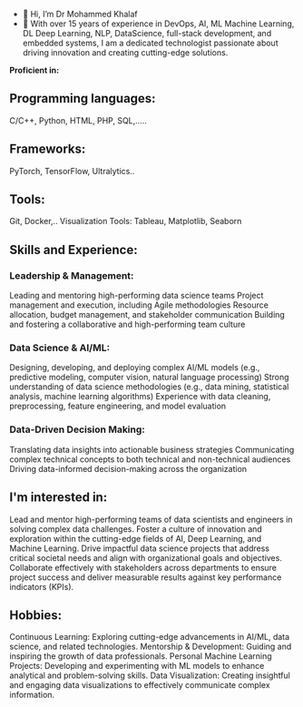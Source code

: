 - 👋 Hi, I’m Dr Mohammed Khalaf
- 👀 With over 15 years of experience in DevOps, AI, ML Machine Learning, DL Deep Learning, NLP, DataScience, full-stack development, and embedded systems, I am a dedicated technologist passionate about driving innovation and creating cutting-edge solutions.

**Proficient in:**

## Programming languages:
C/C++, Python, HTML, PHP, SQL,.....
## Frameworks:
 PyTorch, TensorFlow, Ultralytics..
## Tools:
Git, Docker,..
Visualization Tools: Tableau, Matplotlib, Seaborn

## Skills and Experience:
### Leadership & Management:
Leading and mentoring high-performing data science teams
Project management and execution, including Agile methodologies
Resource allocation, budget management, and stakeholder communication
Building and fostering a collaborative and high-performing team culture
### Data Science & AI/ML:
Designing, developing, and deploying complex AI/ML models (e.g., predictive modeling, computer vision, natural language processing)
Strong understanding of data science methodologies (e.g., data mining, statistical analysis, machine learning algorithms)
Experience with data cleaning, preprocessing, feature engineering, and model evaluation
### Data-Driven Decision Making:
Translating data insights into actionable business strategies
Communicating complex technical concepts to both technical and non-technical audiences
Driving data-informed decision-making across the organization

## I'm interested in:
Lead and mentor high-performing teams of data scientists and engineers in solving complex data challenges.
Foster a culture of innovation and exploration within the cutting-edge fields of AI, Deep Learning, and Machine Learning.
Drive impactful data science projects that address critical societal needs and align with organizational goals and objectives.
Collaborate effectively with stakeholders across departments to ensure project success and deliver measurable results against key performance indicators (KPIs).
## Hobbies:
Continuous Learning: Exploring cutting-edge advancements in AI/ML, data science, and related technologies.
Mentorship & Development: Guiding and inspiring the growth of data professionals.
Personal Machine Learning Projects: Developing and experimenting with ML models to enhance analytical and problem-solving skills.
Data Visualization: Creating insightful and engaging data visualizations to effectively communicate complex information.


<!---
Dr-Mo-Khalaf/Dr-Mo-Khalaf is a ✨ special ✨ repository because its `README.md` (this file) appears on your GitHub profile.
You can click the Preview link to take a look at your changes.
--->
